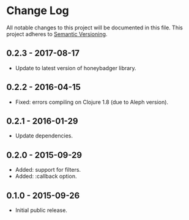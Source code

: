 # Change Log

All notable changes to this project will be documented in this file.
This project adheres to [Semantic Versioning](http://semver.org/).

## 0.2.3 - 2017-08-17

- Update to latest version of honeybadger library.

## 0.2.2 - 2016-04-15

- Fixed: errors compiling on Clojure 1.8 (due to Aleph version).

## 0.2.1 - 2016-01-29

- Update dependencies.

## 0.2.0 - 2015-09-29

- Added: support for filters.
- Added: :callback option.

## 0.1.0 - 2015-09-26

- Initial public release.
